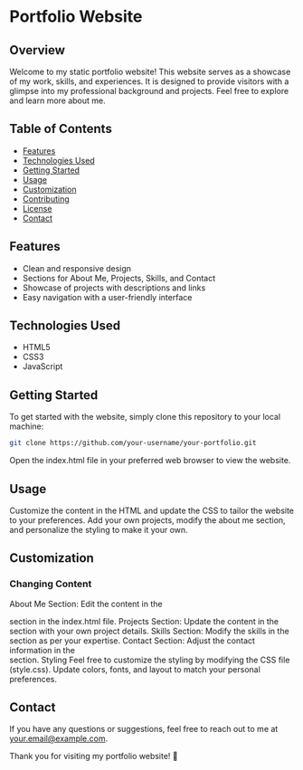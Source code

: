 # Portfolio Website

## Overview

Welcome to my static portfolio website! This website serves as a showcase of my work, skills, and experiences. It is designed to provide visitors with a glimpse into my professional background and projects. Feel free to explore and learn more about me.

## Table of Contents

- [Features](#features)
- [Technologies Used](#technologies-used)
- [Getting Started](#getting-started)
- [Usage](#usage)
- [Customization](#customization)
- [Contributing](#contributing)
- [License](#license)
- [Contact](#contact)

## Features

- Clean and responsive design
- Sections for About Me, Projects, Skills, and Contact
- Showcase of projects with descriptions and links
- Easy navigation with a user-friendly interface

## Technologies Used

- HTML5
- CSS3
- JavaScript

## Getting Started

To get started with the website, simply clone this repository to your local machine:

```bash
git clone https://github.com/your-username/your-portfolio.git
```

Open the index.html file in your preferred web browser to view the website.

## Usage
Customize the content in the HTML and update the CSS to tailor the website to your preferences. Add your own projects, modify the about me section, and personalize the styling to make it your own.

## Customization
### Changing Content
About Me Section: Edit the content in the <div id="about-me"> section in the index.html file.
Projects Section: Update the content in the <div id="projects"> section with your own project details.
Skills Section: Modify the skills in the <div id="skills"> section as per your expertise.
Contact Section: Adjust the contact information in the <div id="contact"> section.
Styling
Feel free to customize the styling by modifying the CSS file (style.css). Update colors, fonts, and layout to match your personal preferences.

## Contact
If you have any questions or suggestions, feel free to reach out to me at your.email@example.com.

Thank you for visiting my portfolio website! 🚀